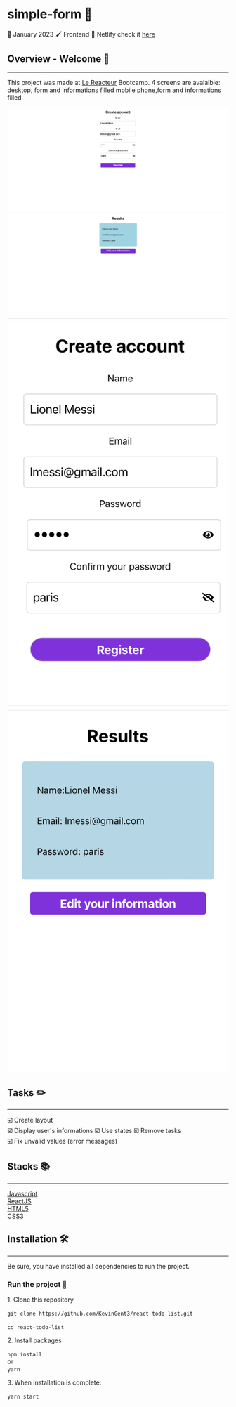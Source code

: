 # simple-form :memo:

:date: January 2023
:paintbrush: Frontend
:link: Netlify check it [here](https://zippy-profiterole-59da25.netlify.app/)

## Overview - Welcome :dog:

---

This project was made at [Le Reacteur](https://www.lereacteur.io/) Bootcamp.
4 screens are avalaible: desktop, form and informations filled
mobile phone,form and informations filled

![Form desktop](src/assets/desktop1.png)
![Informations filled desktop](src/assets/desktp2.png)
![Form list mobile](src/assets/mobile1.jpg)
![Informations filled mobile](src/assets/mobile2.jpg)

## Tasks :pencil2:

---

:ballot_box_with_check: Create layout  
:ballot_box_with_check: Display user's informations
:ballot_box_with_check: Use states
:ballot_box_with_check: Remove tasks  
:ballot_box_with_check: Fix unvalid values (error messages)

## Stacks :books:

---

[Javascript](https://www.w3schools.com/js/default.asp)  
[ReactJS](https://fr.reactjs.org/docs/getting-started.html)  
[HTML5](https://www.w3schools.com/html/default.asp)  
[CSS3](https://www.w3schools.com/css/default.asp)

## Installation :hammer_and_wrench:

---

Be sure, you have installed all dependencies to run the project.

### Run the project :man_dancing:

1️. Clone this repository

`git clone https://github.com/KevinGent3/react-todo-list.git`

`cd react-todo-list`

2️. Install packages

`npm install`  
or  
`yarn`

3️. When installation is complete:

`yarn start`
